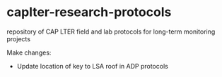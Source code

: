 # caplter-research-protocols
repository of CAP LTER field and lab protocols for long-term monitoring projects


Make changes:
* Update location of key to LSA roof in ADP protocols